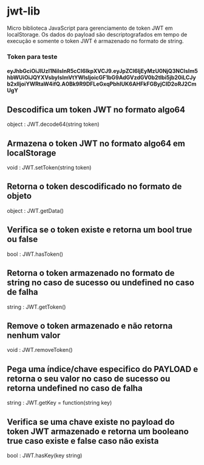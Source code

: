 # jwt-lib
Micro biblioteca JavaScript para gerenciamento de token JWT em localStorage. Os dados do payload são descriptografados em tempo de execução e somente o token JWT é armazenado no formato de string.

### Token para teste
#### eyJhbGciOiJIUzI1NiIsInR5cCI6IkpXVCJ9.eyJpZCI6IjEyMzU0NjQ3NCIsIm5hbWUiOiJQYXVsbyIsImVtYWlsIjoicGF1bG9AdGVzdGV0b2tlbi5jb20iLCJyb2xlIjoiYWRtaW4ifQ.A0Bk9R9DFLeGxqPbhIUK6AHFkFGByjCID2oRJ2CmUgY

## Descodifica um token JWT no formato algo64
object : JWT.decode64(string token)

## Armazena o token JWT no formato algo64 em localStorage 
void : JWT.setToken(string token)

## Retorna o token descodificado no formato de objeto
object : JWT.getData()

## Verifica se o token existe e retorna um bool true ou false
bool : JWT.hasToken()

## Retorna o token armazenado no formato de string no caso de sucesso ou undefined no caso de falha
string : JWT.getToken()

## Remove o token armazenado e não retorna nenhum valor
void : JWT.removeToken()

## Pega uma índice/chave especifico do PAYLOAD e retorna o seu valor no caso de sucesso ou retorna undefined no caso de falha
string : JWT.getKey = function(string key)

## Verifica se uma chave existe no payload do token JWT armazenado e retorna um booleano true caso existe e false caso não exista
bool : JWT.hasKey(key string) 
